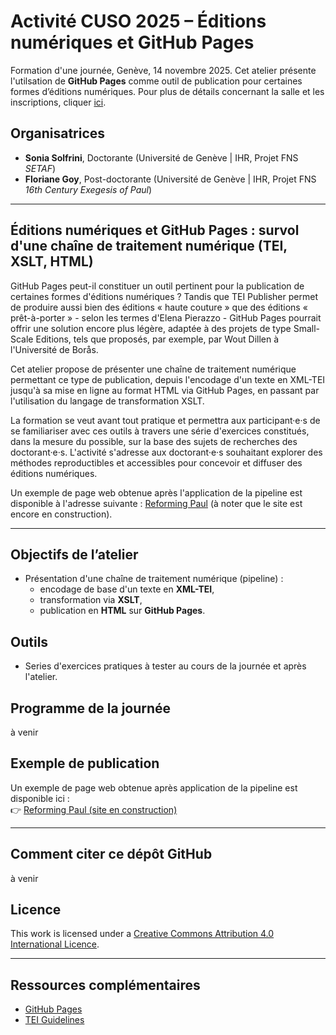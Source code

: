 
# Activité CUSO 2025 – Éditions numériques et GitHub Pages

Formation d'une journée, Genève, 14 novembre 2025. Cet atelier présente l'utilsation de **GitHub Pages** comme outil de publication pour certaines formes d’éditions numériques. Pour plus de détails concernant la salle et les inscriptions, cliquer [ici](https://www.cuso.ch/activity/?p=877&uid=8178).

## Organisatrices
- **Sonia Solfrini**, Doctorante (Université de Genève | IHR, Projet FNS *SETAF*)
- **Floriane Goy**, Post-doctorante (Université de Genève | IHR, Projet FNS *16th Century Exegesis of Paul*) 

---

## Éditions numériques et GitHub Pages : survol d'une chaîne de traitement numérique (TEI, XSLT, HTML)  

GitHub Pages peut-il constituer un outil pertinent pour la publication de certaines formes d'éditions numériques ? Tandis que TEI Publisher permet de produire aussi bien des éditions « haute couture » que des éditions « prêt-à-porter » - selon les termes d'Elena Pierazzo - GitHub Pages pourrait offrir une solution encore plus légère, adaptée à des projets de type Small-Scale Editions, tels que proposés, par exemple, par Wout Dillen à l'Université de Borås.

Cet atelier propose de présenter une chaîne de traitement numérique permettant ce type de publication, depuis l'encodage d'un texte en XML-TEI jusqu'à sa mise en ligne au format HTML via GitHub Pages, en passant par l'utilisation du langage de transformation XSLT.

La formation se veut avant tout pratique et permettra aux participant·e·s de se familiariser avec ces outils à travers une série d'exercices constitués, dans la mesure du possible, sur la base des sujets de recherches des doctorant·e·s. L'activité s'adresse aux doctorant·e·s souhaitant explorer des méthodes reproductibles et accessibles pour concevoir et diffuser des éditions numériques. 

Un exemple de page web obtenue après l'application de la pipeline est disponible à l'adresse suivante : [Reforming Paul](https://16thexegesisdh.github.io/ReformingPaul/) (à noter que le site est encore en construction).

---
## Objectifs de l’atelier
- Présentation d'une chaîne de traitement numérique (pipeline) :  
  - encodage de base d'un texte en **XML-TEI**,  
  - transformation via **XSLT**,  
  - publication en **HTML** sur **GitHub Pages**.

    
## Outils
- Series d'exercices pratiques à tester au cours de la journée et après l'atelier.

  
## Programme de la journée 

à venir
<!--
- Introduction et bases de la TEI : [cours 1](https://github.com/CUSO-2025-Ed-Num-online/cours-1_Introduction)
- De la TEI aux bases de l’HTML et de CSS : [cours 2](https://github.com/CUSO-2025-Ed-Num-online/cour-2_bases_TEI_HTML_CSS)
- D’un fichier TEI à un fichier HTML via XSLT : [cours 3](https://github.com/CUSO-2025-Ed-Num-online/cours-3_TEI_vers_HTML_via_XSLT)
- Publier des fichiers avec GitHub Pages: [cours 4](https://github.com/CUSO-2025-Ed-Num-online/cours-4_Publier_sur_GitHub-Pages)
-->


## Exemple de publication
Un exemple de page web obtenue après application de la pipeline est disponible ici :  
👉 [Reforming Paul (site en construction)](https://16thexegesisdh.github.io/ReformingPaul/)

---
## Comment citer ce dépôt GitHub

à venir


## Licence

This work is licensed under a [Creative Commons Attribution 4.0 International Licence](https://creativecommons.org/licenses/by-sa/4.0/).


---
## Ressources complémentaires  
- [GitHub Pages](https://pages.github.com)  
- [TEI Guidelines](https://tei-c.org/release/doc/tei-p5-doc/en/html/)

<!--

**Here are some ideas to get you started:**

🙋‍♀️ A short introduction - what is your organization all about?
🌈 Contribution guidelines - how can the community get involved?
👩‍💻 Useful resources - where can the community find your docs? Is there anything else the community should know?
🍿 Fun facts - what does your team eat for breakfast?
🧙 Remember, you can do mighty things with the power of [Markdown](https://docs.github.com/github/writing-on-github/getting-started-with-writing-and-formatting-on-github/basic-writing-and-formatting-syntax)
-->
